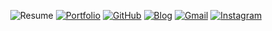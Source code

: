 <div align="center">

![Resume](https://img.shields.io/badge/Resume-0077FF?style=for-the-badge&logo=ReadMe&logoColor=white)
[![Portfolio](https://img.shields.io/badge/Portfolio-efefef?style=for-the-badge&logo=Notion&logoColor=000000)](https://253eosam.notion.site/5-215e0a0c66f7432290df491e20c0fb23)
[![GitHub](https://img.shields.io/badge/GitHub-181717?style=for-the-badge&logo=GitHub&logoColor=white)](https://github.com/253eosam)
[![Blog](https://img.shields.io/badge/Blog-20C997?style=for-the-badge&logo=Vimeo&logoColor=white)](https://velog.io/@253eosam)
[![Gmail](https://img.shields.io/badge/Gmail-D14836?style=for-the-badge&logo=Gmail&logoColor=white)](mailto:253eosam@gmail.com)
[![Instagram](https://img.shields.io/badge/Instagram-E4405F?style=for-the-badge&logo=Instagram&logoColor=white)](https://www.instagram.com/l__seongjun/)

</div>

